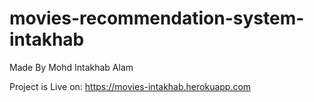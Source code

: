 # movies-recommendation-system-intakhab
Made By Mohd Intakhab Alam

Project is Live on: https://movies-intakhab.herokuapp.com
